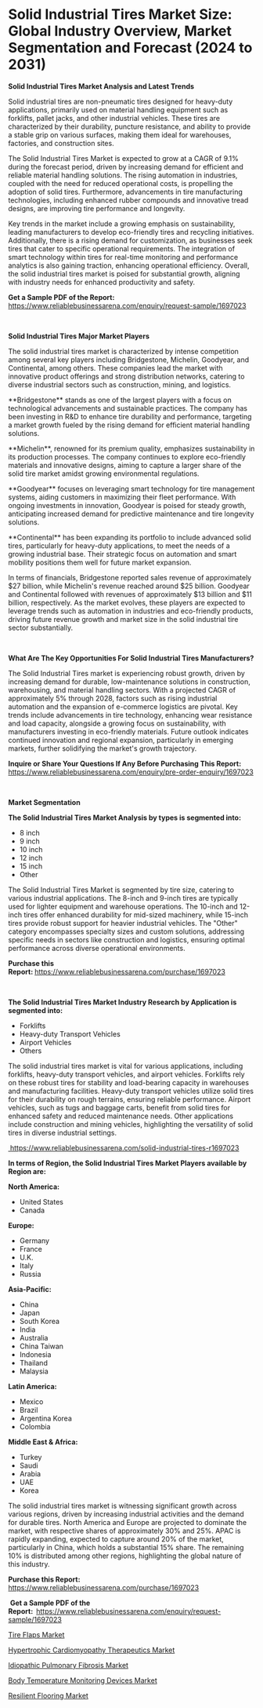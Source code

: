 <p><h1>Solid Industrial Tires Market Size: Global Industry Overview, Market Segmentation and Forecast (2024 to 2031)</h1></p><p><strong>Solid Industrial Tires Market Analysis and Latest Trends</strong></p>
<p><p>Solid industrial tires are non-pneumatic tires designed for heavy-duty applications, primarily used on material handling equipment such as forklifts, pallet jacks, and other industrial vehicles. These tires are characterized by their durability, puncture resistance, and ability to provide a stable grip on various surfaces, making them ideal for warehouses, factories, and construction sites.</p><p>The Solid Industrial Tires Market is expected to grow at a CAGR of 9.1% during the forecast period, driven by increasing demand for efficient and reliable material handling solutions. The rising automation in industries, coupled with the need for reduced operational costs, is propelling the adoption of solid tires. Furthermore, advancements in tire manufacturing technologies, including enhanced rubber compounds and innovative tread designs, are improving tire performance and longevity.</p><p>Key trends in the market include a growing emphasis on sustainability, leading manufacturers to develop eco-friendly tires and recycling initiatives. Additionally, there is a rising demand for customization, as businesses seek tires that cater to specific operational requirements. The integration of smart technology within tires for real-time monitoring and performance analytics is also gaining traction, enhancing operational efficiency. Overall, the solid industrial tires market is poised for substantial growth, aligning with industry needs for enhanced productivity and safety.</p></p>
<p><strong>Get a Sample PDF of the Report:&nbsp;</strong> <a href="https://www.reliablebusinessarena.com/enquiry/request-sample/1697023?utm_campaign=1599&utm_medium=2&utm_source=Github&utm_content=ia&utm_term=20102024&utm_id=solid-industrial-tires">https://www.reliablebusinessarena.com/enquiry/request-sample/1697023</a></p>
<p>&nbsp;</p>
<p><strong>Solid Industrial Tires Major Market Players</strong></p>
<p><p>The solid industrial tires market is characterized by intense competition among several key players including Bridgestone, Michelin, Goodyear, and Continental, among others. These companies lead the market with innovative product offerings and strong distribution networks, catering to diverse industrial sectors such as construction, mining, and logistics.</p><p>**Bridgestone** stands as one of the largest players with a focus on technological advancements and sustainable practices. The company has been investing in R&D to enhance tire durability and performance, targeting a market growth fueled by the rising demand for efficient material handling solutions.</p><p>**Michelin**, renowned for its premium quality, emphasizes sustainability in its production processes. The company continues to explore eco-friendly materials and innovative designs, aiming to capture a larger share of the solid tire market amidst growing environmental regulations.</p><p>**Goodyear** focuses on leveraging smart technology for tire management systems, aiding customers in maximizing their fleet performance. With ongoing investments in innovation, Goodyear is poised for steady growth, anticipating increased demand for predictive maintenance and tire longevity solutions.</p><p>**Continental** has been expanding its portfolio to include advanced solid tires, particularly for heavy-duty applications, to meet the needs of a growing industrial base. Their strategic focus on automation and smart mobility positions them well for future market expansion.</p><p>In terms of financials, Bridgestone reported sales revenue of approximately $27 billion, while Michelin's revenue reached around $25 billion. Goodyear and Continental followed with revenues of approximately $13 billion and $11 billion, respectively. As the market evolves, these players are expected to leverage trends such as automation in industries and eco-friendly products, driving future revenue growth and market size in the solid industrial tire sector substantially.</p></p>
<p>&nbsp;</p>
<p><strong>What Are The Key Opportunities For Solid Industrial Tires Manufacturers?</strong></p>
<p><p>The Solid Industrial Tires market is experiencing robust growth, driven by increasing demand for durable, low-maintenance solutions in construction, warehousing, and material handling sectors. With a projected CAGR of approximately 5% through 2028, factors such as rising industrial automation and the expansion of e-commerce logistics are pivotal. Key trends include advancements in tire technology, enhancing wear resistance and load capacity, alongside a growing focus on sustainability, with manufacturers investing in eco-friendly materials. Future outlook indicates continued innovation and regional expansion, particularly in emerging markets, further solidifying the market's growth trajectory.</p></p>
<p><strong>Inquire or Share Your Questions If Any Before Purchasing This Report:</strong> <a href="https://www.reliablebusinessarena.com/enquiry/pre-order-enquiry/1697023?utm_campaign=1599&utm_medium=2&utm_source=Github&utm_content=ia&utm_term=20102024&utm_id=solid-industrial-tires">https://www.reliablebusinessarena.com/enquiry/pre-order-enquiry/1697023</a></p>
<p>&nbsp;</p>
<p><strong>Market Segmentation</strong></p>
<p><strong>The Solid Industrial Tires Market Analysis by types is segmented into:</strong></p>
<p><ul><li>8 inch</li><li>9 inch</li><li>10 inch</li><li>12 inch</li><li>15 inch</li><li>Other</li></ul></p>
<p><p>The Solid Industrial Tires Market is segmented by tire size, catering to various industrial applications. The 8-inch and 9-inch tires are typically used for lighter equipment and warehouse operations. The 10-inch and 12-inch tires offer enhanced durability for mid-sized machinery, while 15-inch tires provide robust support for heavier industrial vehicles. The "Other" category encompasses specialty sizes and custom solutions, addressing specific needs in sectors like construction and logistics, ensuring optimal performance across diverse operational environments.</p></p>
<p><strong>Purchase this Report:&nbsp;</strong><a href="https://www.reliablebusinessarena.com/purchase/1697023?utm_campaign=1599&utm_medium=2&utm_source=Github&utm_content=ia&utm_term=20102024&utm_id=solid-industrial-tires">https://www.reliablebusinessarena.com/purchase/1697023</a></p>
<p>&nbsp;</p>
<p><strong>The Solid Industrial Tires Market Industry Research by Application is segmented into:</strong></p>
<p><ul><li>Forklifts</li><li>Heavy-duty Transport Vehicles</li><li>Airport Vehicles</li><li>Others</li></ul></p>
<p><p>The solid industrial tires market is vital for various applications, including forklifts, heavy-duty transport vehicles, and airport vehicles. Forklifts rely on these robust tires for stability and load-bearing capacity in warehouses and manufacturing facilities. Heavy-duty transport vehicles utilize solid tires for their durability on rough terrains, ensuring reliable performance. Airport vehicles, such as tugs and baggage carts, benefit from solid tires for enhanced safety and reduced maintenance needs. Other applications include construction and mining vehicles, highlighting the versatility of solid tires in diverse industrial settings.</p></p>
<p><a href="https://www.reliablebusinessarena.com/solid-industrial-tires-r1697023?utm_campaign=1599&utm_medium=2&utm_source=Github&utm_content=ia&utm_term=20102024&utm_id=solid-industrial-tires">&nbsp;https://www.reliablebusinessarena.com/solid-industrial-tires-r1697023</a></p>
<p><strong>In terms of Region, the Solid Industrial Tires Market Players available by Region are:</strong></p>
<p>
    <p> <strong> North America: </strong>
        <ul>
            <li>United States</li>
            <li>Canada</li>
        </ul>
        </p> 
    <p> <strong> Europe: </strong>
        <ul>
            <li>Germany</li>
            <li>France</li>
            <li>U.K.</li>
            <li>Italy</li>
            <li>Russia</li>
        </ul>
        </p> 
    <p> <strong> Asia-Pacific: </strong>
        <ul>
            <li>China</li>
            <li>Japan</li>
            <li>South Korea</li>
            <li>India</li>
            <li>Australia</li>
            <li>China Taiwan</li>
            <li>Indonesia</li>
            <li>Thailand</li>
            <li>Malaysia</li>
        </ul>
        </p> 
    <p> <strong> Latin America: </strong>
        <ul>
            <li>Mexico</li>
            <li>Brazil</li>
            <li>Argentina Korea</li>
            <li>Colombia</li>
        </ul>
        </p> 
    <p> <strong> Middle East & Africa: </strong>
        <ul>
            <li>Turkey</li>
            <li>Saudi</li>
            <li>Arabia</li>
            <li>UAE</li>
            <li>Korea</li>
        </ul>
    </p>
    </p>
<p><p>The solid industrial tires market is witnessing significant growth across various regions, driven by increasing industrial activities and the demand for durable tires. North America and Europe are projected to dominate the market, with respective shares of approximately 30% and 25%. APAC is rapidly expanding, expected to capture around 20% of the market, particularly in China, which holds a substantial 15% share. The remaining 10% is distributed among other regions, highlighting the global nature of this industry.</p></p>
<p><strong>Purchase this Report: </strong><a href="https://www.reliablebusinessarena.com/purchase/1697023?utm_campaign=1599&utm_medium=2&utm_source=Github&utm_content=ia&utm_term=20102024&utm_id=solid-industrial-tires">https://www.reliablebusinessarena.com/purchase/1697023</a></p>
<p>&nbsp;<strong>Get a Sample PDF of the Report:&nbsp;&nbsp;</strong><a href="https://www.reliablebusinessarena.com/enquiry/request-sample/1697023?utm_campaign=1599&utm_medium=2&utm_source=Github&utm_content=ia&utm_term=20102024&utm_id=solid-industrial-tires">https://www.reliablebusinessarena.com/enquiry/request-sample/1697023</a></p>
<p><strong></strong></p>
<p><p><a href="https://github.com/JosephineMcguire65/Market-Research-Report-List-1/blob/main/tire-flaps-market.md?utm_campaign=1599&utm_medium=2&utm_source=Github&utm_content=ia&utm_term=20102024&utm_id=solid-industrial-tires">Tire Flaps Market</a></p><p><a href="https://www.linkedin.com/pulse/driving-forces-global-hypertrophic-cardiomyopathy-therapeutics-jiivc?utm_campaign=1599&utm_medium=2&utm_source=Github&utm_content=ia&utm_term=20102024&utm_id=solid-industrial-tires">Hypertrophic Cardiomyopathy Therapeutics Market</a></p><p><a href="https://www.linkedin.com/pulse/global-idiopathic-pulmonary-fibrosis-market-opportunities-forecast-hrnxc?utm_campaign=1599&utm_medium=2&utm_source=Github&utm_content=ia&utm_term=20102024&utm_id=solid-industrial-tires">Idiopathic Pulmonary Fibrosis Market</a></p><p><a href="https://www.linkedin.com/pulse/global-body-temperature-monitoring-devices-market-opportunities-kwymc?utm_campaign=1599&utm_medium=2&utm_source=Github&utm_content=ia&utm_term=20102024&utm_id=solid-industrial-tires">Body Temperature Monitoring Devices Market</a></p><p><a href="https://www.linkedin.com/pulse/emerging-trends-resilient-flooring-market-detailed-overview-j6kmc?utm_campaign=1599&utm_medium=2&utm_source=Github&utm_content=ia&utm_term=20102024&utm_id=solid-industrial-tires">Resilient Flooring Market</a></p></p>